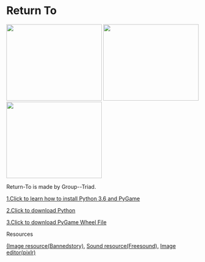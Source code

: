 # Return To
<img src ="https://github.com/FangfangLyu/Return-To/blob/master/Game%20Plan/Capture.JPG" width = "250" height = "200">             <img src = "https://github.com/FangfangLyu/Return-To/blob/master/Game%20Plan/Capture%202.JPG" width = "250" height = "200">            <img src = "https://github.com/FangfangLyu/Return-To/blob/master/Game%20Plan/Capture%203.JPG" width = "250" height = "200">
<p>Return-To is made by Group--Triad.</p>

<a href = "https://youtu.be/_GikMdhAhv0">1.Click to learn how to install Python 3.6 and PyGame
</a>

<a href = "https://www.python.org/">2.Click to download Python
</a>

<a href = "http://www.lfd.uci.edu/~gohlke/pythonlibs/#pygame"> 3.Click to download PyGame Wheel File
</a>

<p>Resources</p><a href = "http://www.maplesimulator.com/programs/bannedstory"> (Image resource(Bannedstory),</a>
<a href = "http://www.freesound.org/">Sound resource(Freesound),</a>
<a href = "pixlr.com/editor/">Image editor(pixlr)</a>
